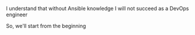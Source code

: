 I understand that without Ansible knowledge I will not succeed as a DevOps engineer

So, we'll start from the beginning
